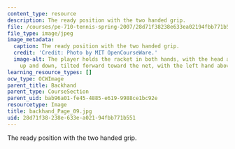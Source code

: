 ```yaml
---
content_type: resource
description: The ready position with the two handed grip.
file: /courses/pe-710-tennis-spring-2007/28d71f38238e633ea02194fbb771b551_backhand_Page_09.jpg
file_type: image/jpeg
image_metadata:
  caption: The ready position with the two handed grip.
  credit: 'Credit: Photo by MIT OpenCourseWare.'
  image-alt: The player holds the racket in both hands, with the head aligned straight
    up and down, tilted forward toward the net, with the left hand above the right.
learning_resource_types: []
ocw_type: OCWImage
parent_title: Backhand
parent_type: CourseSection
parent_uid: bab96a01-fe45-4885-e619-9988ce1bc92e
resourcetype: Image
title: backhand_Page_09.jpg
uid: 28d71f38-238e-633e-a021-94fbb771b551
---
```

The ready position with the two handed grip.

